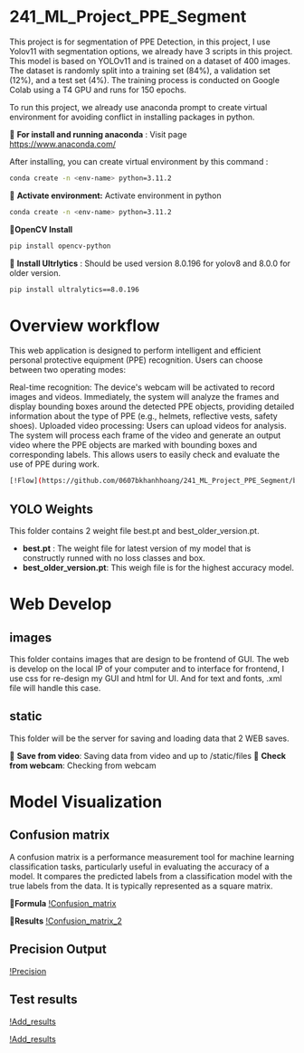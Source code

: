 # 241_ML_Project_PPE_Segment

This project is for segmentation of PPE Detection, in this project, I use Yolov11 with segmentation options, we already have 3 scripts in this project. This model is based on YOLOv11 and is trained on a dataset of 400 images. The dataset is randomly split into a training set (84%), a validation set (12%), and a test set (4%). The training process is conducted on Google Colab using a T4 GPU and runs for 150 epochs.

To run this project, we already use anaconda prompt to create virtual environment for avoiding conflict in installing packages in python. 

:pushpin: **For install and running anaconda** : Visit page https://www.anaconda.com/

After installing, you can create virtual environment by this command : 
```bash
conda create -n <env-name> python=3.11.2
```

:pushpin: **Activate environment:** Activate environment in python
```bash
conda create -n <env-name> python=3.11.2
```
:pushpin:**OpenCV Install**
```bash
pip install opencv-python
```

:pushpin: **Install Ultrlytics** : Should be used version 8.0.196 for yolov8 and 8.0.0 for older version.
```bash
pip install ultralytics==8.0.196
```

# Overview workflow

This web application is designed to perform intelligent and efficient personal protective equipment (PPE) recognition. Users can choose between two operating modes:

Real-time recognition: The device's webcam will be activated to record images and videos. Immediately, the system will analyze the frames and display bounding boxes around the detected PPE objects, providing detailed information about the type of PPE (e.g., helmets, reflective vests, safety shoes).
Uploaded video processing: Users can upload videos for analysis. The system will process each frame of the video and generate an output video where the PPE objects are marked with bounding boxes and corresponding labels. This allows users to easily check and evaluate the use of PPE during work.

```bash
[!Flow](https://github.com/0607bkhanhhoang/241_ML_Project_PPE_Segment/blob/main/images/Flow.png)
```

## YOLO Weights

This folder contains 2 weight file best.pt and best_older_version.pt. 

- **best.pt** : The weight file for latest version of my model that is constructly runned with no loss classes and box.
- **best_older_version.pt**: This weigh file is for the highest accuracy model.

# Web Develop

## images

This folder contains images that are design to be frontend of GUI. The web is develop on the local IP of your computer and to interface for frontend, I use css for re-design my GUI and html for UI. And for text and fonts, .xml file will handle this case.

## static 

This folder will be the server for saving and loading data that 2 WEB saves. 

:pushpin: **Save from video**: Saving data from video and up to /static/files
:pushpin: **Check from webcam**: Checking from webcam

# Model Visualization 

## Confusion matrix 

A confusion matrix is a performance measurement tool for machine learning classification tasks, particularly useful in evaluating the accuracy of a model. It compares the predicted labels from a classification model with the true labels from the data. It is typically represented as a square matrix.

:pushpin:**Formula**
[!Confusion_matrix](https://github.com/0607bkhanhhoang/241_ML_Project_PPE_Segment/blob/main/images/Formula.png)

:pushpin:**Results**
[!Confusion_matrix_2](https://github.com/0607bkhanhhoang/241_ML_Project_PPE_Segment/blob/main/images/confusion_matrix.jpg)

## Precision Output

[!Precision](https://github.com/0607bkhanhhoang/241_ML_Project_PPE_Segment/blob/main/images/precision.jpg)

## Test results

[!Add_results](https://github.com/0607bkhanhhoang/241_ML_Project_PPE_Segment/blob/main/images/clothes_1.jpg)

[!Add_results](https://github.com/0607bkhanhhoang/241_ML_Project_PPE_Segment/blob/main/images/clothes_2.jpg)






